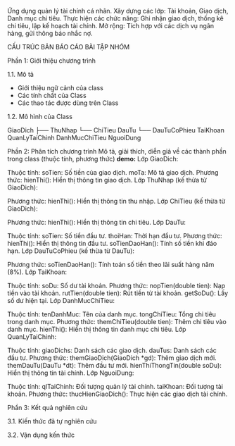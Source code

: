 Ứng dụng quản lý tài chính cá nhân.
Xây dựng các lớp: Tài khoản, Giao dịch, Danh mục chi tiêu.
Thực hiện các chức năng: Ghi nhận giao dịch, thống kê chi tiêu, lập kế hoạch tài chính.
Mở rộng: Tích hợp với các dịch vụ ngân hàng, gửi thông báo nhắc nợ.

CẤU TRÚC BẢN BÁO CÁO BÀI TẬP NHÓM

Phần 1: Giới thiệu chương trình

1.1. Mô tả
- Giới thiệu ngữ cảnh của class
- Các tính chất của Class
- Các thao tác được dùng trên Class

1.2. Mô hình của Class

  GiaoDich
├── ThuNhap
└── ChiTieu
DauTu
└── DauTuCoPhieu
TaiKhoan
QuanLyTaiChinh
DanhMucChiTieu
NguoiDung

Phần 2: Phân tích chương trình
Mô tả, giải thích, diễn giả về các thành phần trong class (thuộc tính, phương thức)
**demo:**
Lớp GiaoDich:

Thuộc tính:
soTien: Số tiền của giao dịch.
moTa: Mô tả giao dịch.
Phương thức:
hienThi(): Hiển thị thông tin giao dịch.
Lớp ThuNhap (kế thừa từ GiaoDich):

Phương thức:
hienThi(): Hiển thị thông tin thu nhập.
Lớp ChiTieu (kế thừa từ GiaoDich):

Phương thức:
hienThi(): Hiển thị thông tin chi tiêu.
Lớp DauTu:

Thuộc tính:
soTien: Số tiền đầu tư.
thoiHan: Thời hạn đầu tư.
Phương thức:
hienThi(): Hiển thị thông tin đầu tư.
soTienDaoHan(): Tính số tiền khi đáo hạn.
Lớp DauTuCoPhieu (kế thừa từ DauTu):

Phương thức:
soTienDaoHan(): Tính toán số tiền theo lãi suất hàng năm (8%).
Lớp TaiKhoan:

Thuộc tính:
soDu: Số dư tài khoản.
Phương thức:
nopTien(double tien): Nạp tiền vào tài khoản.
rutTien(double tien): Rút tiền từ tài khoản.
getSoDu(): Lấy số dư hiện tại.
Lớp DanhMucChiTieu:

Thuộc tính:
tenDanhMuc: Tên của danh mục.
tongChiTieu: Tổng chi tiêu trong danh mục.
Phương thức:
themChiTieu(double tien): Thêm chi tiêu vào danh mục.
hienThi(): Hiển thị thông tin danh mục chi tiêu.
Lớp QuanLyTaiChinh:

Thuộc tính:
giaoDichs: Danh sách các giao dịch.
dauTus: Danh sách các đầu tư.
Phương thức:
themGiaoDich(GiaoDich *gd): Thêm giao dịch mới.
themDauTu(DauTu *dt): Thêm đầu tư mới.
hienThiThongTin(double soDu): Hiển thị thông tin tài chính.
Lớp NguoiDung:

Thuộc tính:
qlTaiChinh: Đối tượng quản lý tài chính.
taiKhoan: Đối tượng tài khoản.
Phương thức:
thucHienGiaoDich(): Thực hiện các giao dịch tài chính.

Phần 3: Kết quả nghiên cứu

3.1. Kiến thức đã tự nghiên cứu

3.2. Vận dụng kến thức
  
